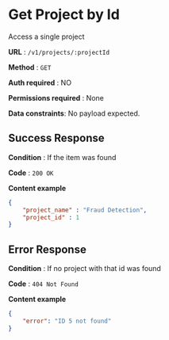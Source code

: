 # Get Project by Id
Access a single project

**URL** : `/v1/projects/:projectId`

**Method** : `GET`

**Auth required** : NO

**Permissions required** : None

**Data constraints**: No payload expected.

## Success Response

**Condition** : If the item was found

**Code** : `200 OK`

**Content example**

```json
{
	"project_name" : "Fraud Detection",
	"project_id" : 1
}
```

## Error Response

**Condition** : If no project with that id was found

**Code** : `404 Not Found`

**Content example**

```json
{
    "error": "ID 5 not found"
}
```
